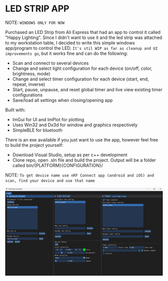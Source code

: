 # LED STRIP APP

NOTE: `WINDOWS ONLY FOR NOW`

Purchased an LED Strip from Ali Express that had an app to control it called "Happy Lighting". Since I didn't want to use it and the led strip was attached to my workstation table, I decided to write this simple windows app/program to control the LED. `It's stil WIP as far as cleanup and UI improvements go`, but it works fine and can do the following:

- Scan and connect to several devices
- Change and select light configuration for each device (on/off, color, brightness, mode)
- Change and select timer configuration for each device (start, end, repeat, inverse)
- Start, pause, unpause, and reset global timer and live view existing timer configurations
- Save/load all settings when closing/opening app

Built with:
- ImGui for UI and ImPlot for plotting
- Uses Win32 and Dx3d for window and graphics respectively
- SimpleBLE for bluetooth

There is an exe available if you just want to use the app, however feel free to build the project yourself:
- Download Visual Studio, setup as per c++ development
- Clone repo, open .sln file and build the project. Output will be a folder called bin/{PLATFORM}{CONFIGURATION}/

NOTE: `To get device name use nRF Connect app (android and iOS) and scan, find your device and use that name`

![Screenshot 2023-11-18 232800](assets/led_app.jpg)
